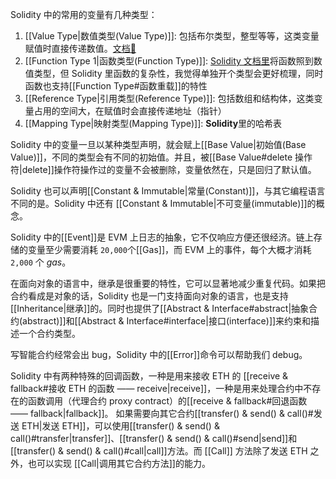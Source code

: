 
Solidity 中的常用的变量有几种类型：
1. [[Value Type|数值类型(Value Type)]]: 包括布尔类型，整型等等，这类变量赋值时直接传递数值。[文档🔗](https://docs.soliditylang.org/en/latest/types.html#value-types)
2. [[Function Type 1|函数类型(Function Type)]]: [Solidity 文档里](https://docs.soliditylang.org/en/latest/types.html#function-types)将函数照到数值类型，但 Solidity 里函数的复杂性，我觉得单独开个类型会更好梳理，同时函数也支持[[Function Type#函数重载]]的特性
3. [[Reference Type|引用类型(Reference Type)]]: 包括数组和结构体，这类变量占用的空间大，在赋值时会直接传递地址（指针）
4. [[Mapping Type|映射类型(Mapping Type)]]: **Solidity**里的哈希表

Solidity 中的变量一旦以某种类型声明，就会赋上[[Base Value|初始值(Base Value)]]，不同的类型会有不同的初始值。并且，被[[Base Value#delete 操作符|delete]]操作符操作过的变量不会被删除，变量依然在，只是回归了默认值。

Solidity 也可以声明[[Constant & Immutable|常量(Constant)]]，与其它编程语言不同的是。Solidity 中还有 [[Constant & Immutable|不可变量(immutable)]]的概念。

Solidity 中的[[Event]]是 EVM 上日志的抽象，它不仅响应方便还很经济。链上存储的变量至少需要消耗 `20,000`个[[Gas]]，而 EVM 上的事件，每个大概才消耗 `2,000` 个 *gas*。

在面向对象的语言中，继承是很重要的特性，它可以显著地减少重复代码。如果把合约看成是对象的话，Solidity 也是一门支持面向对象的语言，也是支持[[Inheritance|继承]]的。同时也提供了[[Abstract & Interface#abstract|抽象合约(abstract)]]和[[Abstract & Interface#interface|接口(interface)]]来约束和描述一个合约类型。

写智能合约经常会出 bug，Solidity 中的[[Error]]命令可以帮助我们 debug。

Solidity 中有两种特殊的回调函数，一种是用来接收 ETH 的 [[receive & fallback#接收 ETH 的函数 —— receive|receive]]，一种是用来处理合约中不存在的函数调用（代理合约 proxy contract）的[[receive & fallback#回退函数 —— fallback|fallback]]。
如果需要向其它合约[[transfer() & send() & call()#发送 ETH|发送 ETH]]，可以使用[[transfer() & send() & call()#transfer|transfer]]、[[transfer() & send() & call()#send|send]]和[[transfer() & send() & call()#call|call]]方法。而 [[Call]] 方法除了发送 ETH 之外，也可以实现 [[Call|调用其它合约方法]]的能力。